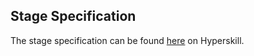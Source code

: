 ## Stage Specification

The stage specification can be found [here](https://hyperskill.org/projects/181/stages/915/implement) on Hyperskill.